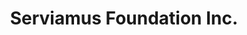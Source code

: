 ---
title: "Serviamus Foundation Inc."
url: /dipolog-city/serviamus-foundation-inc/
shop: pawnbroker
---